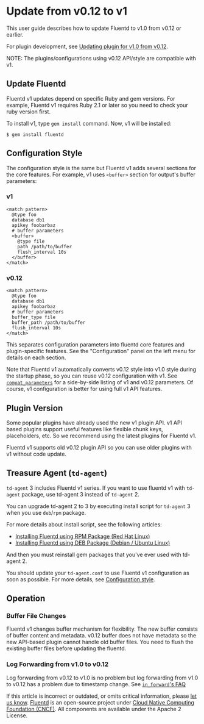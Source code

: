 # Update from v0.12 to v1

This user guide describes how to update Fluentd to v1.0 from v0.12 or earlier.

For plugin development, see [Updating plugin for v1.0 from v0.12](../plugin-development/plugin-update-from-v0.12.md).

NOTE: The plugins/configurations using v0.12 API/style are compatible with v1.

## Update Fluentd

Fluentd v1 updates depend on specific Ruby and gem versions. For example, Fluentd v1 requires Ruby 2.1 or later so you need to check your ruby version first.

To install v1, type `gem install` command. Now, v1 will be installed:

```text
$ gem install fluentd
```

## Configuration Style

The configuration style is the same but Fluentd v1 adds several sections for the core features. For example, v1 uses `<buffer>` section for output's buffer parameters:

### v1

```text
<match pattern>
  @type foo
  database db1
  apikey foobarbaz
  # buffer parameters
  <buffer>
    @type file
    path /path/to/buffer
    flush_interval 10s
  </buffer>
</match>
```

### v0.12

```text
<match pattern>
  @type foo
  database db1
  apikey foobarbaz
  # buffer parameters
  buffer_type file
  buffer_path /path/to/buffer
  flush_interval 10s
</match>
```

This separates configuration parameters into fluentd core features and plugin-specific features. See the "Configuration" panel on the left menu for details on each section.

Note that Fluentd v1 automatically converts v0.12 style into v1.0 style during the startup phase, so you can reuse v0.12 configuration with v1. See [`compat_parameters`](../plugin-helper-overview/api-plugin-helper-compat_parameters.md) for a side-by-side listing of v1 and v0.12 parameters. Of course, v1 configuration is better for using full v1 API features.

## Plugin Version

Some popular plugins have already used the new v1 plugin API. v1 API based plugins support useful features like flexible chunk keys, placeholders, etc. So we recommend using the latest plugins for Fluentd v1.

Fluentd v1 supports old v0.12 plugin API so you can use older plugins with v1 without code update.

## Treasure Agent \(`td-agent`\)

`td-agent` 3 includes Fluentd v1 series. If you want to use fluentd v1 with `td-agent` package, use td-agent 3 instead of `td-agent` 2.

You can upgrade td-agent 2 to 3 by executing install script for `td-agent` 3 when you use `deb`/`rpm` package.

For more details about install script, see the following articles:

* [Installing Fluentd using RPM Package \(Red Hat Linux\)](../installation/install-by-rpm.md)
* [Installing Fluentd using DEB Package \(Debian / Ubuntu Linux\)](../installation/install-by-deb.md)

And then you must reinstall gem packages that you've ever used with td-agent 2.

You should update your `td-agent.conf` to use Fluentd v1 configuration as soon as possible. For more details, see [Configuration style](update-from-v0.12.md#configuration-style).

## Operation

### Buffer File Changes

Fluentd v1 changes buffer mechanism for flexibility. The new buffer consists of buffer content and metadata. v0.12 buffer does not have metadata so the new API-based plugin cannot handle old buffer files. You need to flush the existing buffer files before updating the fluentd.

### Log Forwarding from v1.0 to v0.12

Log forwarding from v0.12 to v1.0 is no problem but log forwarding from v1.0 to v0.12 has a problem due to timestamp change. See [`in_forward`'s FAQ](https://fluentd.gitbook.io/manual/v/0.12/input/forward#i-got-messagepack-unknownexttypeerror-error-why)

If this article is incorrect or outdated, or omits critical information, please [let us know](https://github.com/fluent/fluentd-docs-gitbook/issues?state=open). [Fluentd](http://www.fluentd.org/) is an open-source project under [Cloud Native Computing Foundation \(CNCF\)](https://cncf.io/). All components are available under the Apache 2 License.

